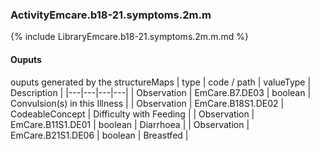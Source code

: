 ### ActivityEmcare.b18-21.symptoms.2m.m

{% include LibraryEmcare.b18-21.symptoms.2m.m.md %}
#### Ouputs

ouputs generated by the structureMaps
| type | code / path | valueType | Description |
|---|---|---|---|
| Observation | EmCare.B7.DE03 | boolean | Convulsion(s) in this Illness |
| Observation | EmCare.B18S1.DE02 | CodeableConcept | Difficulty with Feeding |
| Observation | EmCare.B11S1.DE01 | boolean | Diarrhoea |
| Observation | EmCare.B21S1.DE06 | boolean | Breastfed |
